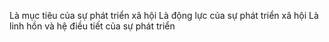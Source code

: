 Là mục tiêu của sự phát triển xã hội
Là động lực của sự phát triển xã hội
Là linh hồn và hệ điều tiết của sự phát triển